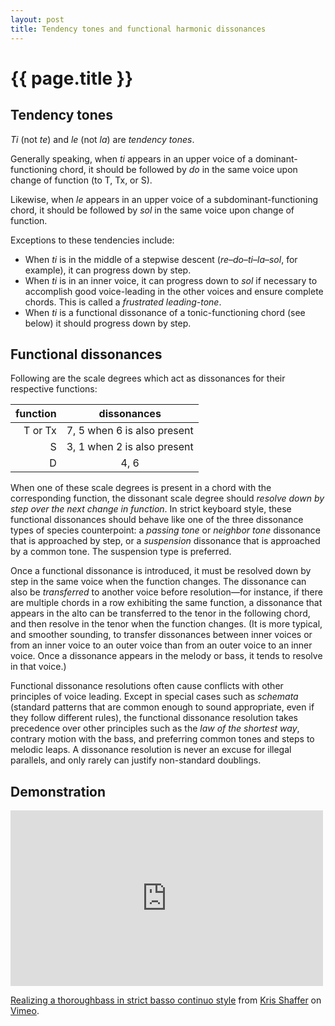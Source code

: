 ```yaml
---
layout: post
title: Tendency tones and functional harmonic dissonances
---
```


{{ page.title }}
================

## Tendency tones ##

*Ti* (not *te*) and *le* (not *la*) are *tendency tones*. 

Generally speaking, when *ti* appears in an upper voice of a dominant-functioning chord, it should be followed by *do* in the same voice upon change of function (to T, Tx, or S).

Likewise, when *le* appears in an upper voice of a subdominant-functioning chord, it should be followed by *sol* in the same voice upon change of function.

Exceptions to these tendencies include:

- When *ti* is in the middle of a stepwise descent (*re*–*do*–*ti*–*la*–*sol*, for example), it can progress down by step.  
- When *ti* is in an inner voice, it can progress down to *sol* if necessary to accomplish good voice-leading in the other voices and ensure complete chords. This is called a *frustrated leading-tone*.  
- When *ti* is a functional dissonance of a tonic-functioning chord (see below) it should progress down by step.

## Functional dissonances ##

Following are the scale degrees which act as dissonances for their respective functions:

| function	| dissonances	|
| --------:	| :----------:	|
| T or Tx	| 7, 5 when 6 is also present	
| S	| 3, 1 when 2 is also present
| D	| 4, 6

When one of these scale degrees is present in a chord with the corresponding function, the dissonant scale degree should *resolve down by step over the next change in function*. In strict keyboard style, these functional dissonances should behave like one of the three dissonance types of species counterpoint: a *passing tone* or *neighbor tone* dissonance that is approached by step, or a *suspension* dissonance that is approached by a common tone. The suspension type is preferred.

Once a functional dissonance is introduced, it must be resolved down by step in the same voice when the function changes. The dissonance can also be *transferred* to another voice before resolution—for instance, if there are multiple chords in a row exhibiting the same function, a dissonance that appears in the alto can be transferred to the tenor in the following chord, and then resolve in the tenor when the function changes. (It is more typical, and smoother sounding, to transfer dissonances between inner voices or from an inner voice to an outer voice than from an outer voice to an inner voice. Once a dissonance appears in the melody or bass, it tends to resolve in that voice.)

Functional dissonance resolutions often cause conflicts with other principles of voice leading. Except in special cases such as *schemata* (standard patterns that are common enough to sound appropriate, even if they follow different rules), the functional dissonance resolution takes precedence over other principles such as the *law of the shortest way*, contrary motion with the bass, and preferring common tones and steps to melodic leaps. A dissonance resolution is never an excuse for illegal parallels, and only rarely can justify non-standard doublings.

## Demonstration ##

<iframe src="http://player.vimeo.com/video/60340315" width="500" height="281" frameborder="0" webkitAllowFullScreen mozallowfullscreen allowFullScreen></iframe> <p><a href="http://vimeo.com/60340315">Realizing a thoroughbass in strict basso continuo style</a> from <a href="http://vimeo.com/user11692346">Kris Shaffer</a> on <a href="http://vimeo.com">Vimeo</a>.</p>

